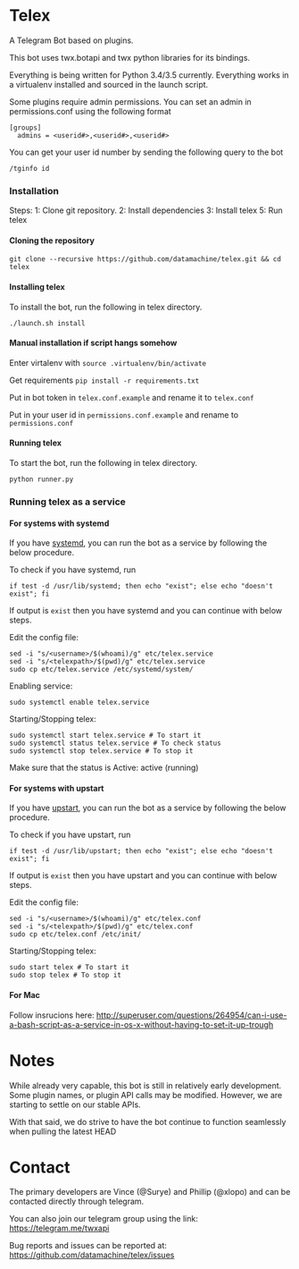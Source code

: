# Telex
A Telegram Bot based on plugins. 

This bot uses twx.botapi and twx python libraries for its bindings.

Everything is being written for Python 3.4/3.5 currently. Everything works in a virtualenv installed and sourced in the launch script.

Some plugins require admin permissions. You can set an admin in permissions.conf using the following format

```
[groups]
  admins = <userid#>,<userid#>,<userid#>
```

You can get your user id number by sending the following query to the bot

```
/tginfo id
```

### Installation
Steps:
1: Clone git repository.
2: Install dependencies
3: Install telex
5: Run telex

#### Cloning the repository

    git clone --recursive https://github.com/datamachine/telex.git && cd telex

#### Installing telex
To install the bot, run the following in telex directory.

    ./launch.sh install
  
#### Manual installation if script hangs somehow
Enter virtalenv with
    `source .virtualenv/bin/activate`
    
Get requirements
    `pip install -r requirements.txt`
    
Put in bot token in `telex.conf.example` and rename it to `telex.conf`
    
Put in your user id in `permissions.conf.example` and rename to `permissions.conf`

#### Running telex

To start the bot, run the following in telex directory.

    python runner.py

### Running telex as a service

#### For systems with systemd

If you have [systemd](http://www.freedesktop.org/wiki/Software/systemd/), you can run the bot as a service by following the below procedure.

To check if you have systemd, run 

    if test -d /usr/lib/systemd; then echo "exist"; else echo "doesn't exist"; fi

If output is ```exist``` then you have systemd and you can continue with below steps.

Edit the config file:

    sed -i "s/<username>/$(whoami)/g" etc/telex.service
    sed -i "s/<telexpath>/$(pwd)/g" etc/telex.service
    sudo cp etc/telex.service /etc/systemd/system/

Enabling service:

    sudo systemctl enable telex.service

Starting/Stopping telex:

    sudo systemctl start telex.service # To start it
    sudo systemctl status telex.service # To check status
    sudo systemctl stop telex.service # To stop it

Make sure that the status is Active: active (running)

#### For systems with upstart

If you have [upstart](http://upstart.ubuntu.com/), you can run the bot as a service by following the below procedure.

To check if you have upstart, run 

    if test -d /usr/lib/upstart; then echo "exist"; else echo "doesn't exist"; fi

If output is ```exist``` then you have upstart and you can continue with below steps.

Edit the config file:

    sed -i "s/<username>/$(whoami)/g" etc/telex.conf
    sed -i "s/<telexpath>/$(pwd)/g" etc/telex.conf
    sudo cp etc/telex.conf /etc/init/

Starting/Stopping telex:

    sudo start telex # To start it
    sudo stop telex # To stop it

#### For Mac
 Follow insrucions here: http://superuser.com/questions/264954/can-i-use-a-bash-script-as-a-service-in-os-x-without-having-to-set-it-up-trough

# Notes
While already very capable, this bot is still in relatively early development. Some plugin names, or plugin API calls may be modified. However, we are starting to settle on our stable APIs.

With that said, we do strive to have the bot continue to function seamlessly when pulling the latest HEAD

# Contact

The primary developers are Vince (@Surye) and Phillip (@xlopo) and can be contacted directly through telegram.

You can also join our telegram group using the link: https://telegram.me/twxapi

Bug reports and issues can be reported at: https://github.com/datamachine/telex/issues
